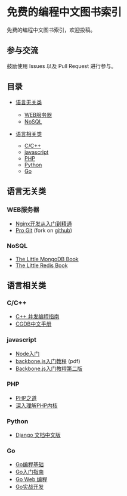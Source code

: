免费的编程中文图书索引
============================

免费的编程中文图书索引，欢迎投稿。


## 参与交流

鼓励使用 Issues 以及 Pull Request 进行参与。

## 目录

* [语言无关类](#语言无关类)
  * [WEB服务器](#WEB服务器)
  * [NoSQL](#NoSQL)
  
* [语言相关类](#语言相关类)
  * [C/C++](#C/C++)
  * [javascript](#javascript)
  * [PHP](#PHP)
  * [Python](#Python)
  * [Go](#Go)
  
## 语言无关类

### WEB服务器

* [Nginx开发从入门到精通](https://github.com/taobao/nginx-book)
* [Pro Git](http://git-scm.com/book/zh) (fork on [github](https://github.com/progit/progit))

### NoSQL

* [The Little MongoDB Book](https://github.com/justinyhuang/the-little-mongodb-book-cn/blob/master/mongodb.md)
* [The Little Redis Book](https://github.com/JasonLai256/the-little-redis-book/blob/master/cn/redis.md)

## 语言相关类

### C/C++

* [C++ 并发编程指南](https://github.com/forhappy/A-Detailed-Cplusplus-Concurrency-Tutorial)
* [CGDB中文手册](https://github.com/leeyiw/cgdb-manual-in-chinese)

### javascript

* [Node入门](http://www.nodebeginner.org/index-zh-cn.html)
* [backbone.js入门教程](http://www.the5fire.com/backbone-js-tutorials-pdf-download.html) (pdf)
* [Backbone.js入门教程第二版](https://github.com/the5fire/backbonejs-learning-note)

### PHP

* [PHP之道](https://github.com/wulijun/php-the-right-way)
* [深入理解PHP内核](https://github.com/reeze/tipi) 

### Python

* [Django 文档中文版](https://django-document-cn.readthedocs.org/en/latest/)

### Go

* [Go编程基础](https://github.com/Unknwon/go-fundamental-programming)
* [Go入门指南](https://github.com/Unknwon/the-way-to-go_ZH_CN)
* [Go Web 编程](https://github.com/astaxie/build-web-application-with-golang)
* [Go实战开发](https://github.com/astaxie/Go-in-Action)

